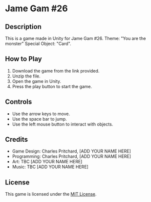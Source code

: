 # Jame Gam \#26

## Description

This is a game made in Unity for Jame Gam #26. 
Theme: "You are the monster"
Special Object: "Card".

## How to Play

1. Download the game from the link provided.
2. Unzip the file.
3. Open the game in Unity.
4. Press the play button to start the game.

## Controls

- Use the arrow keys to move.
- Use the space bar to jump.
- Use the left mouse button to interact with objects.

## Credits

- Game Design: Charles Pritchard, [ADD YOUR NAME HERE]
- Programming: Charles Pritchard, [ADD YOUR NAME HERE]
- Art: TBC [ADD YOUR NAME HERE]
- Music: TBC [ADD YOUR NAME HERE]

## License

This game is licensed under the [MIT License](https://opensource.org/licenses/MIT).